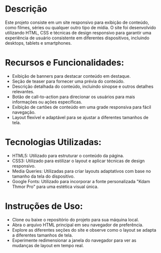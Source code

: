# Descrição
Este projeto consiste em um site responsivo para exibição de conteúdo, como filmes, séries ou qualquer outro tipo de mídia. O site foi desenvolvido utilizando HTML, CSS e técnicas de design responsivo para garantir uma experiência de usuário consistente em diferentes dispositivos, incluindo desktops, tablets e smartphones.

# Recursos e Funcionalidades:

- Exibição de banners para destacar conteúdo em destaque.
- Seção de teaser para fornecer uma prévia do conteúdo.
- Descrição detalhada do conteúdo, incluindo sinopse e outros detalhes relevantes.
- Botão de call-to-action para direcionar os usuários para mais informações ou ações específicas.
- Exibição de cartões de conteúdo em uma grade responsiva para fácil navegação.
- Layout flexível e adaptável para se ajustar a diferentes tamanhos de tela.

# Tecnologias Utilizadas:

- HTML5: Utilizado para estruturar o conteúdo da página.
- CSS3: Utilizado para estilizar o layout e aplicar técnicas de design responsivo.
- Media Queries: Utilizadas para criar layouts adaptativos com base no tamanho da tela do dispositivo.
- Google Fonts: Utilizado para incorporar a fonte personalizada "Kdam Thmor Pro" para uma estética visual única.

# Instruções de Uso:

- Clone ou baixe o repositório do projeto para sua máquina local.
- Abra o arquivo HTML principal em seu navegador de preferência.
- Explore as diferentes seções do site e observe como o layout se adapta a diferentes tamanhos de tela.
- Experimente redimensionar a janela do navegador para ver as mudanças de layout em tempo real.
